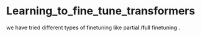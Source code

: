 # Learning_to_fine_tune_transformers
we have tried different types of finetuning like partial /full finetuning .
